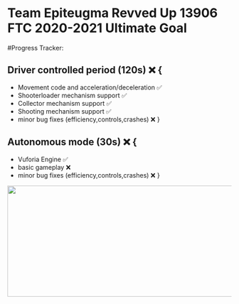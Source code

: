 # Team Epiteugma Revved Up 13906 FTC 2020-2021 Ultimate Goal

#Progress Tracker:
## Driver controlled period (120s) ❌ {
 - Movement code and acceleration/deceleration ✅
 - Shooterloader mechanism support ✅
 - Collector mechanism support ✅
 - Shooting mechanism support ✅
 - minor bug fixes (efficiency,controls,crashes) ❌
 }
## Autonomous mode (30s) ❌ {
 - Vuforia Engine ✅
 - basic gameplay ❌
 - minor bug fixes (efficiency,controls,crashes) ❌
}

<img src="https://media1.giphy.com/media/3o7btQ0NH6Kl8CxCfK/giphy.gif" width="550" height="250" />
